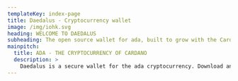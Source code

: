 ```yaml
---
templateKey: index-page
title: Daedalus - Cryptocurrency wallet
image: /img/iohk.svg
heading: WELCOME TO DAEDALUS
subheading: The open source wallet for ada, built to grow with the Cardano blockchain
mainpitch:
  title: ADA - THE CRYPTOCURRENCY OF CARDANO
  description: >
    Daedalus is a secure wallet for the ada cryptocurrency. Download and install the wallet so you can keep your ada safe. Daedalus will add more cryptocurrencies and be developed along with Cardano, to become a universal wallet, blockchain application platform and an app store.
---
```



